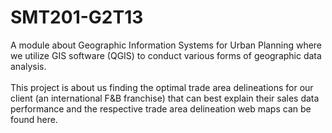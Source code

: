 # SMT201-G2T13
A module about Geographic Information Systems for Urban Planning where we utilize GIS software (QGIS) to conduct various forms of geographic data analysis. <br><br>
This project is about us finding the optimal trade area delineations for our client (an international F&B franchise) that can best explain their sales data performance and the respective trade area delineation web maps can be found here.
